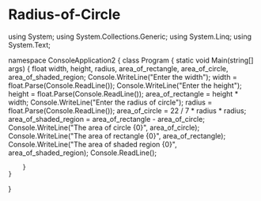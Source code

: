 # Radius-of-Circle
using System;
using System.Collections.Generic;
using System.Linq;
using System.Text;

namespace ConsoleApplication2
{
    class Program
    {
        static void Main(string[] args)
        {
            float width, height, radius, area_of_rectangle, area_of_circle, area_of_shaded_region;
            Console.WriteLine("Enter the width");
            width = float.Parse(Console.ReadLine());
            Console.WriteLine("Enter the height");
            height = float.Parse(Console.ReadLine());
            area_of_rectangle = height * width;
            Console.WriteLine("Enter the radius of circle");
            radius = float.Parse(Console.ReadLine());
            area_of_circle = 22 / 7 * radius * radius;
            area_of_shaded_region = area_of_rectangle - area_of_circle;
            Console.WriteLine("The area of circle {0}", area_of_circle);
            Console.WriteLine("The area of rectangle {0}", area_of_rectangle);
            Console.WriteLine("The area of shaded region {0}", area_of_shaded_region);
            Console.ReadLine();

        }
    }
}
